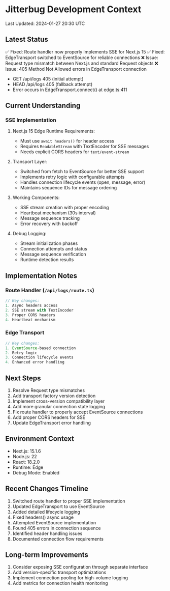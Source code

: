 # Jitterbug Development Context
Last Updated: 2024-01-27 20:30 UTC

## Latest Status
✅ Fixed: Route handler now properly implements SSE for Next.js 15
✅ Fixed: EdgeTransport switched to EventSource for reliable connections
❌ Issue: Request type mismatch between Next.js and standard Request objects
❌ Issue: 405 Method Not Allowed errors in EdgeTransport connection
- GET /api/logs 405 (initial attempt)
- HEAD /api/logs 405 (fallback attempt)
- Error occurs in EdgeTransport.connect() at edge.ts:411

## Current Understanding

### SSE Implementation
1. Next.js 15 Edge Runtime Requirements:
   - Must use `await headers()` for header access
   - Requires `ReadableStream` with TextEncoder for SSE messages
   - Needs explicit CORS headers for `text/event-stream`

2. Transport Layer:
   - Switched from fetch to EventSource for better SSE support
   - Implements retry logic with configurable attempts
   - Handles connection lifecycle events (open, message, error)
   - Maintains sequence IDs for message ordering

3. Working Components:
   - SSE stream creation with proper encoding
   - Heartbeat mechanism (30s interval)
   - Message sequence tracking
   - Error recovery with backoff

4. Debug Logging:
   - Stream initialization phases
   - Connection attempts and status
   - Message sequence verification
   - Runtime detection results

## Implementation Notes

### Route Handler (`/api/logs/route.ts`)
```typescript
// Key changes:
1. Async headers access
2. SSE stream with TextEncoder
3. Proper CORS headers
4. Heartbeat mechanism
```

### Edge Transport
```typescript
// Key changes:
1. EventSource-based connection
2. Retry logic
3. Connection lifecycle events
4. Enhanced error handling
```

## Next Steps
1. Resolve Request type mismatches
2. Add transport factory version detection
3. Implement cross-version compatibility layer
4. Add more granular connection state logging
5. Fix route handler to properly accept EventSource connections
6. Add proper CORS headers for SSE
7. Update EdgeTransport error handling

## Environment Context
- Next.js: 15.1.6
- Node.js: 22
- React: 18.2.0
- Runtime: Edge
- Debug Mode: Enabled

## Recent Changes Timeline
1. Switched route handler to proper SSE implementation
2. Updated EdgeTransport to use EventSource
3. Added detailed lifecycle logging
4. Fixed headers() async usage
5. Attempted EventSource implementation
6. Found 405 errors in connection sequence
7. Identified header handling issues
8. Documented connection flow requirements

## Long-term Improvements
1. Consider exposing SSE configuration through separate interface
2. Add version-specific transport optimizations
3. Implement connection pooling for high-volume logging
4. Add metrics for connection health monitoring 